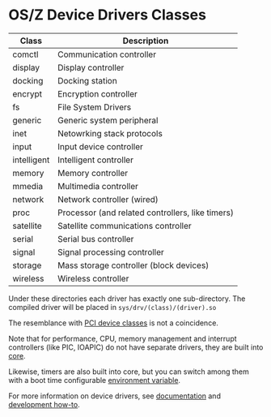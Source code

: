 OS/Z Device Drivers Classes
===========================

| Class    | Description |
| -------- | ----------- |
| comctl   | Communication controller |
| display  | Display controller |
| docking  | Docking station |
| encrypt  | Encryption controller |
| fs       | File System Drivers |
| generic  | Generic system peripheral |
| inet     | Netowrking stack protocols |
| input    | Input device controller |
| intelligent | Intelligent controller |
| memory   | Memory controller |
| mmedia   | Multimedia controller |
| network  | Network controller (wired) |
| proc     | Processor (and related controllers, like timers) |
| satellite | Satellite communications controller |
| serial   | Serial bus controller |
| signal   | Signal processing controller |
| storage  | Mass storage controller (block devices) |
| wireless | Wireless controller |

Under these directories each driver has exactly one sub-directory. The compiled
driver will be placed in `sys/drv/(class)/(driver).so`

The resemblance with [PCI device classes](http://pci-ids.ucw.cz/read/PD) is not a coincidence.

Note that for performance, CPU, memory management and interrupt controllers (like PIC, IOAPIC) do not have separate drivers,
they are built into [core](https://github.com/bztsrc/osz/blob/master/src/core/x86_64/isrs.sh).

Likewise, timers are also built into core, but you can switch among them with a boot time configurable [environment variable](https://github.com/bztsrc/osz/blob/master/docs/bootopts.md#L67).

For more information on device drivers, see [documentation](https://github.com/bztsrc/osz/blob/master/docs/drivers.md) and [development how-to](https://github.com/bztsrc/osz/blob/master/docs/howto3-develop.md).
